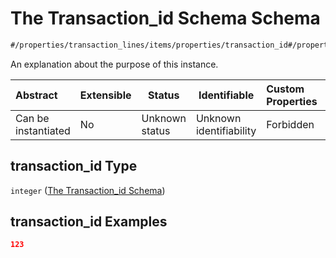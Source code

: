 # The Transaction_id Schema Schema

```txt
#/properties/transaction_lines/items/properties/transaction_id#/properties/transaction_lines/items/properties/transaction_id
```

An explanation about the purpose of this instance.


| Abstract            | Extensible | Status         | Identifiable            | Custom Properties | Additional Properties | Access Restrictions | Defined In                                                                                       |
| :------------------ | ---------- | -------------- | ----------------------- | :---------------- | --------------------- | ------------------- | ------------------------------------------------------------------------------------------------ |
| Can be instantiated | No         | Unknown status | Unknown identifiability | Forbidden         | Allowed               | none                | [policy_transaction.schema.json\*](../out/policy_transaction.schema.json "open original schema") |

## transaction_id Type

`integer` ([The Transaction_id Schema](policy_transaction-properties-the-transaction_lines-schema-the-transaction-lines-schema-properties-the-transaction_id-schema.md))

## transaction_id Examples

```json
123
```

